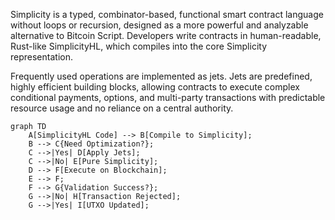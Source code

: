 Simplicity is a typed, combinator-based, functional smart contract language without loops or recursion, designed as a more powerful and analyzable alternative to Bitcoin Script. Developers write contracts in human-readable, Rust-like SimplicityHL, which compiles into the core Simplicity representation. 

Frequently used operations are implemented as jets. Jets are predefined, highly efficient building blocks, allowing contracts to execute complex conditional payments, options, and multi-party transactions with predictable resource usage and no reliance on a central authority.


```mermaid
graph TD
    A[SimplicityHL Code] --> B[Compile to Simplicity];
    B --> C{Need Optimization?};
    C -->|Yes| D[Apply Jets];
    C -->|No| E[Pure Simplicity];
    D --> F[Execute on Blockchain];
    E --> F;
    F --> G{Validation Success?};
    G -->|No| H[Transaction Rejected];
    G -->|Yes| I[UTXO Updated];
```
